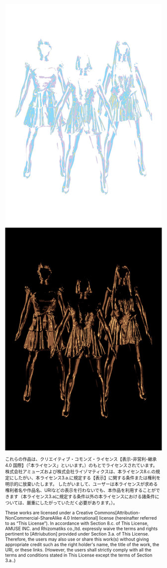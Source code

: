 ![img](https://github.com/rhizomatiks/inspired_by_prfm/raw/master/inspired_by_prfm_white.jpg)
![img](https://github.com/rhizomatiks/inspired_by_prfm/raw/master/inspired_by_prfm_black.jpg)

これらの作品は、クリエイティブ・コモンズ・ライセンス【表示-非営利-継承 4.0 国際】（「本ライセンス」といいます。）のもとでライセンスされています。
株式会社アミューズおよび株式会社ライゾマティクスは、本ライセンス8.c.の規定にしたがい、本ライセンス3.a.に規定する【表示】に関する条件または権利を明示的に放棄いたします。
したがいまして、ユーザーは本ライセンスが求める権利者名や作品名、URIなどの表示を行わないでも、本作品を利用することができます（本ライセンス3.aに規定する条件以外の本ライセンスにおける諸条件については、厳重にしたがっていただく必要があります。）。
 
 These works are licensed under a Creative Commons[Attribution-NonCommercial-ShareAlike 4.0 International] license (hereinafter referred to as “This License”).
In accordance with Section 8.c. of This License, AMUSE INC. and Rhizomatiks co.,ltd. expressly waive the terms and rights pertinent to [Attriubution] provided under Section 3.a. of This License.
Therefore, the users may also use or share this work(s) without giving appropriate credit such as the right holder's name, the title of the work, the URI, or these links. (However, the users shall strictly comply with all the terms and conditions stated in This License except the terms of Section 3.a..) 
